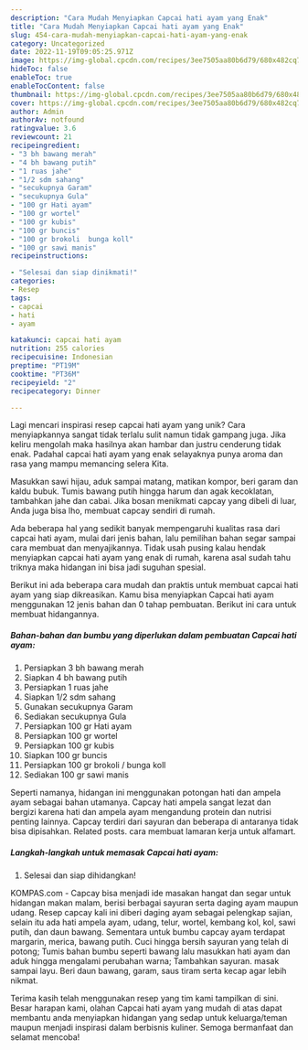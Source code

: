 ```yaml
---
description: "Cara Mudah Menyiapkan Capcai hati ayam yang Enak"
title: "Cara Mudah Menyiapkan Capcai hati ayam yang Enak"
slug: 454-cara-mudah-menyiapkan-capcai-hati-ayam-yang-enak
category: Uncategorized
date: 2022-11-19T09:05:25.971Z
image: https://img-global.cpcdn.com/recipes/3ee7505aa80b6d79/680x482cq70/capcai-hati-ayam-foto-resep-utama.jpg
hideToc: false
enableToc: true
enableTocContent: false
thumbnail: https://img-global.cpcdn.com/recipes/3ee7505aa80b6d79/680x482cq70/capcai-hati-ayam-foto-resep-utama.jpg
cover: https://img-global.cpcdn.com/recipes/3ee7505aa80b6d79/680x482cq70/capcai-hati-ayam-foto-resep-utama.jpg
author: Admin
authorAv: notfound
ratingvalue: 3.6
reviewcount: 21
recipeingredient:
- "3 bh bawang merah"
- "4 bh bawang putih"
- "1 ruas jahe"
- "1/2 sdm sahang"
- "secukupnya Garam"
- "secukupnya Gula"
- "100 gr Hati ayam"
- "100 gr wortel"
- "100 gr kubis"
- "100 gr buncis"
- "100 gr brokoli  bunga koll"
- "100 gr sawi manis"
recipeinstructions:

- "Selesai dan siap dinikmati!"
categories:
- Resep
tags:
- capcai
- hati
- ayam

katakunci: capcai hati ayam 
nutrition: 255 calories
recipecuisine: Indonesian
preptime: "PT19M"
cooktime: "PT36M"
recipeyield: "2"
recipecategory: Dinner

---
```





Lagi mencari inspirasi resep capcai hati ayam yang unik? Cara menyiapkannya sangat tidak terlalu sulit namun tidak gampang juga. Jika keliru mengolah maka hasilnya akan hambar dan justru cenderung tidak enak. Padahal capcai hati ayam yang enak selayaknya punya aroma dan rasa yang mampu memancing selera Kita.





Masukkan sawi hijau, aduk sampai matang, matikan kompor, beri garam dan kaldu bubuk. Tumis bawang putih hingga harum dan agak kecoklatan, tambahkan jahe dan cabai. Jika bosan menikmati capcay yang dibeli di luar, Anda juga bisa lho, membuat capcay sendiri di rumah.

Ada beberapa hal yang sedikit banyak mempengaruhi kualitas rasa dari capcai hati ayam, mulai dari jenis bahan, lalu pemilihan bahan segar sampai cara membuat dan menyajikannya. Tidak usah pusing kalau hendak menyiapkan capcai hati ayam yang enak di rumah, karena asal sudah tahu triknya maka hidangan ini bisa jadi suguhan spesial.






Berikut ini ada beberapa cara mudah dan praktis untuk membuat capcai hati ayam yang siap dikreasikan. Kamu bisa menyiapkan Capcai hati ayam menggunakan 12 jenis bahan dan 0 tahap pembuatan. Berikut ini cara untuk membuat hidangannya.

<!--inarticleads1-->

##### Bahan-bahan dan bumbu yang diperlukan dalam pembuatan Capcai hati ayam:

1. Persiapkan 3 bh bawang merah
1. Siapkan 4 bh bawang putih
1. Persiapkan 1 ruas jahe
1. Siapkan 1/2 sdm sahang
1. Gunakan secukupnya Garam
1. Sediakan secukupnya Gula
1. Persiapkan 100 gr Hati ayam
1. Persiapkan 100 gr wortel
1. Persiapkan 100 gr kubis
1. Siapkan 100 gr buncis
1. Persiapkan 100 gr brokoli / bunga koll
1. Sediakan 100 gr sawi manis


Seperti namanya, hidangan ini menggunakan potongan hati dan ampela ayam sebagai bahan utamanya. Capcay hati ampela sangat lezat dan bergizi karena hati dan ampela ayam mengandung protein dan nutrisi penting lainnya. Capcay terdiri dari sayuran dan beberapa di antaranya tidak bisa dipisahkan. Related posts. cara membuat lamaran kerja untuk alfamart. 

<!--inarticleads2-->

##### Langkah-langkah untuk memasak Capcai hati ayam:


1. Selesai dan siap dihidangkan!

KOMPAS.com - Capcay bisa menjadi ide masakan hangat dan segar untuk hidangan makan malam, berisi berbagai sayuran serta daging ayam maupun udang. Resep capcay kali ini diberi daging ayam sebagai pelengkap sajian, selain itu ada hati ampela ayam, udang, telur, wortel, kembang kol, kol, sawi putih, dan daun bawang. Sementara untuk bumbu capcay ayam terdapat margarin, merica, bawang putih. Cuci hingga bersih sayuran yang telah di potong; Tumis bahan bumbu seperti bawang lalu masukkan hati ayam dan aduk hingga mengalami perubahan warna; Tambahkan sayuran. masak sampai layu. Beri daun bawang, garam, saus tiram serta kecap agar lebih nikmat. 

Terima kasih telah menggunakan resep yang tim kami tampilkan di sini. Besar harapan kami, olahan Capcai hati ayam yang mudah di atas dapat membantu anda menyiapkan hidangan yang sedap untuk keluarga/teman maupun menjadi inspirasi dalam berbisnis kuliner. Semoga bermanfaat dan selamat mencoba!
